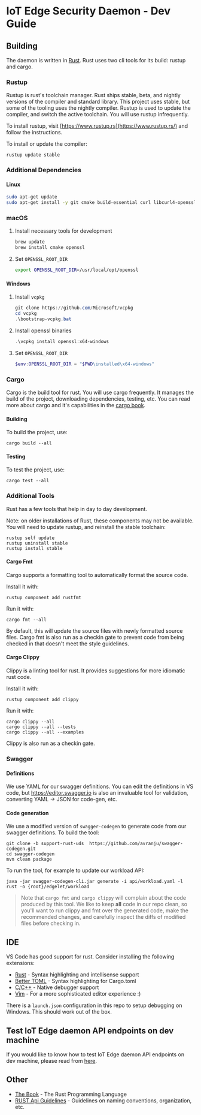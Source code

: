 # IoT Edge Security Daemon - Dev Guide

## Building
The daemon is written in [Rust](https://www.rust-lang.org/en-US/). Rust uses two cli tools for its build: rustup and cargo.

### Rustup
Rustup is rust's toolchain manager. Rust ships stable, beta, and nightly versions of the compiler and standard library.
This project uses stable, but some of the tooling uses the nightly compiler. Rustup is used to update the compiler, and
switch the active toolchain. You will use rustup infrequently.

To install rustup, visit [https://www.rustup.rs](https://www.rustup.rs/) and follow the instructions.

To install or update the compiler:
```
rustup update stable
```

### Additional Dependencies

#### Linux

```bash
sudo apt-get update
sudo apt-get install -y git cmake build-essential curl libcurl4-openssl-dev libssl-dev uuid-dev pkg-config
```

### macOS

1. Install necessary tools for development
    ```bash
    brew update    
    brew install cmake openssl 
    ```
    
1. Set `OPENSSL_ROOT_DIR`
    ```bash
    export OPENSSL_ROOT_DIR=/usr/local/opt/openssl
    ```

#### Windows

1. Install `vcpkg`

	```powershell
	git clone https://github.com/Microsoft/vcpkg
	cd vcpkg
	.\bootstrap-vcpkg.bat
	```

1. Install openssl binaries

	```powershell
	.\vcpkg install openssl:x64-windows
	```

1. Set `OPENSSL_ROOT_DIR`

	```powershell
	$env:OPENSSL_ROOT_DIR = "$PWD\installed\x64-windows"
	```

### Cargo
Cargo is the build tool for rust. You will use cargo frequently. It manages the build of the project, downloading dependencies,
testing, etc. You can read more about cargo and it's capabilities in the [cargo book](https://doc.rust-lang.org/cargo/).

#### Building
To build the project, use:
```
cargo build --all
```

#### Testing
To test the project, use:
```
cargo test --all
```

### Additional Tools
Rust has a few tools that help in day to day development.

Note: on older installations of Rust, these components may not be available.  You will need to update rustup, and reinstall the stable toolchain:
```
rustup self update
rustup uninstall stable
rustup install stable
```

#### Cargo Fmt
Cargo supports a formatting tool to automatically format the source code.

Install it with:
```
rustup component add rustfmt
```

Run it with:
```
cargo fmt --all
```

By default, this will update the source files with newly formatted source files. Cargo fmt is also run as a checkin
gate to prevent code from being checked in that doesn't meet the style guidelines.

#### Cargo Clippy
Clippy is a linting tool for rust. It provides suggestions for more idiomatic rust code.

Install it with:
```
rustup component add clippy
```

Run it with:
```
cargo clippy --all
cargo clippy --all --tests
cargo clippy --all --examples
```

Clippy is also run as a checkin gate.

### Swagger

#### Definitions

We use YAML for our swagger definitions. You can edit the definitions in VS code, but https://editor.swagger.io is also an invaluable tool for validation, converting YAML -> JSON for code-gen, etc.

#### Code generation

We use a modified version of `swagger-codegen` to generate code from our swagger definitions. To build the tool:

```
git clone -b support-rust-uds  https://github.com/avranju/swagger-codegen.git
cd swagger-codegen
mvn clean package
```

To run the tool, for example to update our workload API:

```
java -jar swagger-codegen-cli.jar generate -i api/workload.yaml -l rust -o {root}/edgelet/workload
```

> Note that `cargo fmt` and `cargo clippy` will complain about the code produced by this tool. We like to keep **all** code in our repo clean, so you'll want to run clippy and fmt over the generated code, make the recommended changes, and carefully inspect the diffs of modified files before checking in.

## IDE
VS Code has good support for rust. Consider installing the following extensions:

* [Rust](https://marketplace.visualstudio.com/items?itemName=rust-lang.rust) - Syntax highlighting and intellisense support
* [Better TOML](https://marketplace.visualstudio.com/items?itemName=bungcip.better-toml) - Syntax highlighting for Cargo.toml
* [C/C++](https://marketplace.visualstudio.com/items?itemName=ms-vscode.cpptools) - Native debugger support
* [Vim](https://marketplace.visualstudio.com/items?itemName=vscodevim.vim) - For a more sophisticated editor experience :)

There is a `launch.json` configuration in this repo to setup debugging on Windows. This should work out of the box.

## Test IoT Edge daemon API endpoints on dev machine
If you would like to know how to test IoT Edge daemon API endpoints on dev machine, please read from [here](testiotedgedapi.md).

## Other

* [The Book](https://doc.rust-lang.org/book/second-edition/index.html) - The Rust Programming Language
* [RUST Api Guidelines](https://rust-lang-nursery.github.io/api-guidelines/) - Guidelines on naming conventions, organization, etc.

